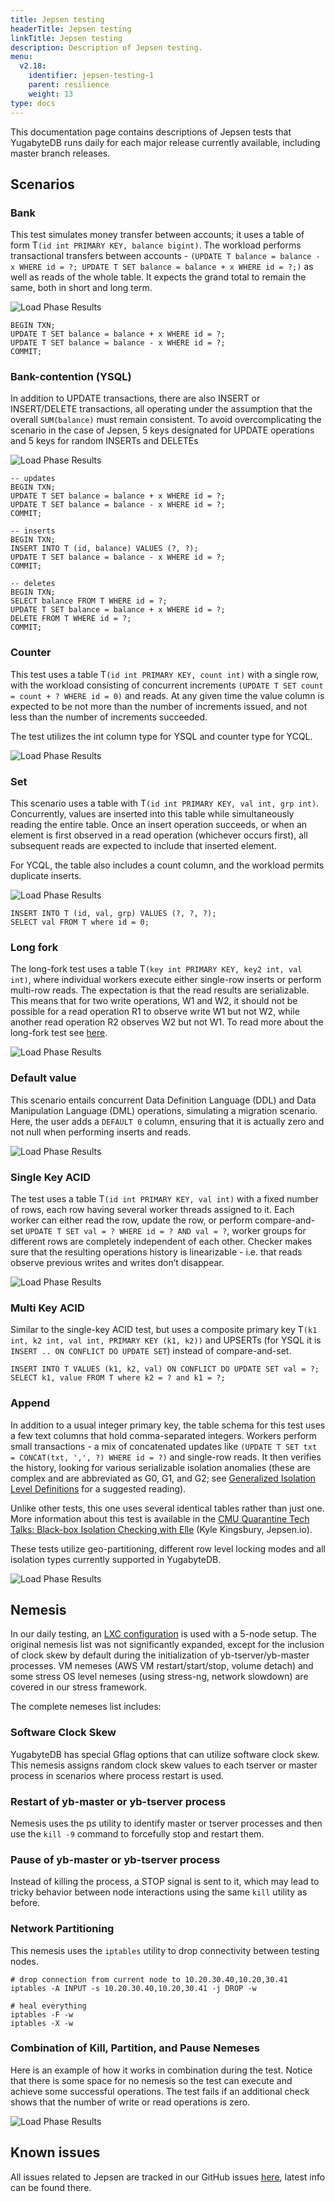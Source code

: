 ```yaml
---
title: Jepsen testing
headerTitle: Jepsen testing
linkTitle: Jepsen testing
description: Description of Jepsen testing.
menu:
  v2.18:
    identifier: jepsen-testing-1
    parent: resilience
    weight: 13
type: docs
---
```



This documentation page contains descriptions of Jepsen tests that YugabyteDB runs daily for each
major release currently available, including master branch releases.

## Scenarios

### Bank

This test simulates money transfer between accounts; it uses a table of form T`(id int PRIMARY KEY,
balance bigint)`. The workload performs transactional transfers between accounts - `(UPDATE T
balance = balance - x WHERE id = ?; UPDATE T SET balance = balance + x WHERE id = ?;)` as well as
reads of the whole table. It expects the grand total to remain the same, both in short and long
term.

![Load Phase Results](/images/benchmark/jepsen/jepsen-1-bank.png)

```plpgsql
BEGIN TXN;
UPDATE T SET balance = balance + x WHERE id = ?;
UPDATE T SET balance = balance - x WHERE id = ?;
COMMIT;
```

### Bank-contention (YSQL)

In addition to UPDATE transactions, there are also INSERT or INSERT/DELETE transactions, all
operating under the assumption that the overall `SUM(balance)` must remain consistent. To avoid
overcomplicating the scenario in the case of Jepsen, 5 keys designated for UPDATE operations and 5
keys for random INSERTs and DELETEs

![Load Phase Results](/images/benchmark/jepsen/jepsen-2-bank-contention.png)

```plpgsql
-- updates
BEGIN TXN;
UPDATE T SET balance = balance + x WHERE id = ?;
UPDATE T SET balance = balance - x WHERE id = ?;
COMMIT;

-- inserts
BEGIN TXN;
INSERT INTO T (id, balance) VALUES (?, ?);
UPDATE T SET balance = balance - x WHERE id = ?;
COMMIT;

-- deletes
BEGIN TXN;
SELECT balance FROM T WHERE id = ?;
UPDATE T SET balance = balance + x WHERE id = ?;
DELETE FROM T WHERE id = ?;
COMMIT;
```

### Counter

This test uses a table T`(id int PRIMARY KEY, count int)` with a single row, with the workload
consisting of concurrent increments `(UPDATE T SET count = count + ? WHERE id = 0)` and reads. At
any
given time the value column is expected to be not more than the number of increments issued, and not
less than the number of increments succeeded.

The test utilizes the int column type for YSQL and counter type for YCQL.

![Load Phase Results](/images/benchmark/jepsen/jepsen-3-counter.png)

### Set

This scenario uses a table with T`(id int PRIMARY KEY, val int, grp int)`. Concurrently, values are
inserted into this table while simultaneously reading the entire table. Once an insert operation
succeeds, or when an element is first observed in a read operation (whichever occurs first), all
subsequent reads are expected to include that inserted element.

For YCQL, the table also includes a count column, and the workload permits duplicate inserts.

![Load Phase Results](/images/benchmark/jepsen/jepsen-4-set.png)

```plpgsql
INSERT INTO T (id, val, grp) VALUES (?, ?, ?);
SELECT val FROM T where id = 0;
```

### Long fork

The long-fork test uses a table T`(key int PRIMARY KEY, key2 int, val int)`, where individual
workers
execute either single-row inserts or perform multi-row reads. The expectation is that the read
results are serializable. This means that for two write operations, W1 and W2, it should not be
possible for a read operation R1 to observe write W1 but not W2, while another read operation R2
observes W2 but not W1.
To read more about the long-fork test see [here](https://jepsen-io.github.io/jepsen/jepsen.tests.long-fork.html).

![Load Phase Results](/images/benchmark/jepsen/jepsen-5-long-fork.png)

### Default value

This scenario entails concurrent Data Definition Language (DDL) and Data Manipulation Language (DML)
operations, simulating a migration scenario. Here, the user adds a `DEFAULT 0` column, ensuring that
it is actually zero and not null when performing inserts and reads.

![Load Phase Results](/images/benchmark/jepsen/jepsen-6-default-value.png)

### Single Key ACID

The test uses a table T`(id int PRIMARY KEY, val int)` with a fixed number of rows, each row having
several worker threads assigned to it. Each worker can either read the row, update the row, or
perform compare-and-set `UPDATE T SET val = ? WHERE id = ? AND val = ?`, worker groups for different
rows are completely independent of each other. Checker makes sure that the resulting operations
history is linearizable - i.e. that reads observe previous writes and writes don’t disappear.

![Load Phase Results](/images/benchmark/jepsen/jepsen-7-single-key-acid.png)

### Multi Key ACID

Similar to the single-key ACID test, but uses a composite primary key T`(k1 int, k2 int, val int,
PRIMARY KEY (k1, k2))` and UPSERTs (for YSQL it is `INSERT .. ON CONFLICT DO UPDATE SET`) instead of
compare-and-set.

```plpgsql
INSERT INTO T VALUES (k1, k2, val) ON CONFLICT DO UPDATE SET val = ?;
SELECT k1, value FROM T where k2 = ? and k1 = ?;
```

### Append

In addition to a usual integer primary key, the table schema for this test uses a few text columns
that hold comma-separated integers. Workers perform small transactions - a mix of concatenated
updates like `(UPDATE T SET txt = CONCAT(txt, ',', ?) WHERE id = ?)` and single-row reads. It then
verifies the history, looking for various serializable isolation anomalies (these are complex and
are abbreviated as G0, G1, and G2;
see [Generalized Isolation Level Definitions](http://pmg.csail.mit.edu/papers/icde00.pdf) for a
suggested
reading).

Unlike other tests, this one uses several identical tables rather than just one. More information
about this test is available in the [CMU Quarantine Tech Talks: Black-box Isolation Checking with
Elle](https://www.youtube.com/watch?v=OPJ_IcdSqig) (Kyle Kingsbury, Jepsen.io).

These tests utilize geo-partitioning, different row level locking modes and all isolation types
currently supported in YugabyteDB.

![Load Phase Results](/images/benchmark/jepsen/jepsen-8-append.png)

## Nemesis

In our daily testing, an [LXC configuration](https://linuxcontainers.org/lxc/introduction/) is used
with a 5-node setup. The original nemesis list
was not significantly expanded, except for the inclusion of clock skew by default during the
initialization of yb-tserver/yb-master processes. VM nemeses (AWS VM restart/start/stop, volume
detach) and some stress OS level nemeses (using stress-ng, network slowdown) are covered in our
stress framework.

The complete nemeses list includes:

### Software Clock Skew

YugabyteDB has special Gflag options that can utilize software clock skew. This nemesis assigns
random clock skew values to each tserver or master process in scenarios where process restart is
used.

### Restart of yb-master or yb-tserver process

Nemesis uses the ps utility to identify master or tserver processes and then use the `kill -9` command
to forcefully stop and restart them.

### Pause of yb-master or yb-tserver process

Instead of killing the process, a STOP signal is sent to it, which may lead to tricky behavior
between node interactions using the same `kill` utility as before.

### Network Partitioning

This nemesis uses the `iptables` utility to drop connectivity between testing nodes.

```shell
# drop connection from current node to 10.20.30.40,10.20,30.41
iptables -A INPUT -s 10.20.30.40,10.20,30.41 -j DROP -w

# heal everything
iptables -F -w
iptables -X -w
```

### Combination of Kill, Partition, and Pause Nemeses

Here is an example of how it works in combination during the test. Notice that there is some space
for no nemesis so the test can execute and achieve some successful operations. The test fails if an
additional check shows that the number of write or read operations is zero.

![Load Phase Results](/images/benchmark/jepsen/jepsen-9-nemesis-combine.png)

## Known issues

All issues related to Jepsen are tracked in our GitHub
issues [here](https://github.com/yugabyte/yugabyte-db/issues/10052), latest info can be found there.
